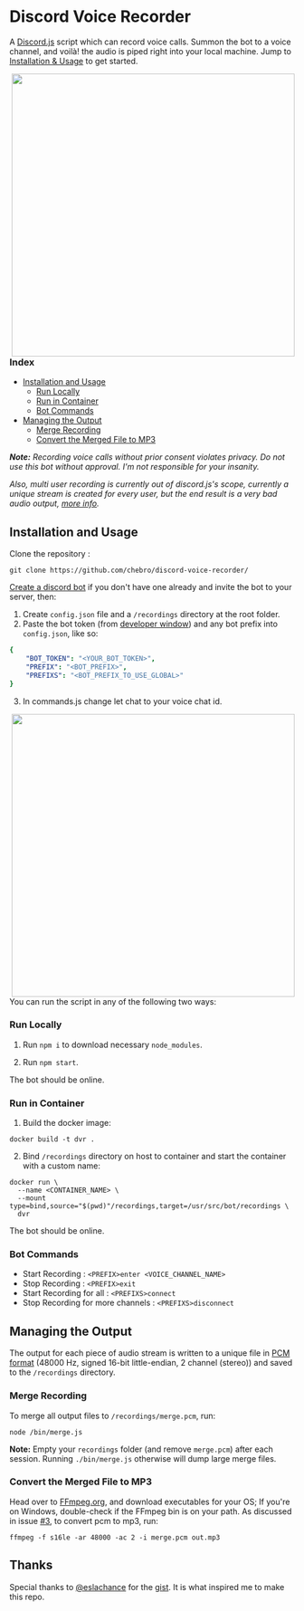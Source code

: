 # Discord Voice Recorder

A [Discord.js](https://discord.js.org/#/) script which can record voice calls. Summon the bot to a voice channel, and voilà! the audio is piped right into your local machine. Jump to [Installation & Usage](https://github.com/chebro/discord-voice-recorder#installation-and-usage) to get started.

<img src="https://i.imgur.com/faOjepH.png" width="500" align="right">

### Index
-    [Installation and Usage](#installation-and-usage)
     -    [Run Locally](#run-locally)     
	 -	  [Run in Container](#run-in-container)
	 -	  [Bot Commands](#bot-commands)
-    [Managing the Output](#managing-the-output)
     -    [Merge Recording](#merge-recording)
     -    [Convert the Merged File to MP3](#convert-the-merged-file-to-mp3)

_**Note:** Recording voice calls without prior consent violates privacy. Do not use this bot without approval. I'm not responsible for your insanity._

_Also, multi user recording is currently out of discord.js's scope, currently a unique stream is created for every user, but the end result is a very bad audio output, [more info](https://discordjs.guide/voice/receiving-audio.html#what-if-i-want-to-listen-to-multiple-users)._

## Installation and Usage

Clone the repository : 
```
git clone https://github.com/chebro/discord-voice-recorder/
```

[Create a discord bot](https://discordpy.readthedocs.io/en/latest/discord.html) if you don't have one already and invite the bot to your server, then:

1. Create `config.json` file and a `/recordings` directory at the root folder.
2. Paste the bot token (from [developer window](https://discord.com/developers/applications)) and any bot prefix into `config.json`, like so:

```yaml
{
    "BOT_TOKEN": "<YOUR_BOT_TOKEN>",
    "PREFIX": "<BOT_PREFIX>",
    "PREFIXS": "<BOT_PREFIX_TO_USE_GLOBAL>"
}
```
3. In commands.js change let chat to your voice chat id.
 <img src="https://i.imgur.com/OdMP3yy_d.webp" width="500" align="right">

You can run the script in any of the following two ways:

### Run Locally

1. Run `npm i` to download necessary `node_modules`.

2. Run `npm start`.

The bot should be online.

### Run in Container

1. Build the docker image: 

```
docker build -t dvr .
```

2. Bind `/recordings` directory on host to container and start the container with a custom name:

```
docker run \          
  --name <CONTAINER_NAME> \     
  --mount type=bind,source="$(pwd)"/recordings,target=/usr/src/bot/recordings \
  dvr
```

The bot should be online.

### Bot Commands

+ Start Recording : `<PREFIX>enter <VOICE_CHANNEL_NAME>`
+ Stop Recording  : `<PREFIX>exit`
+ Start Recording for all : `<PREFIXS>connect`
+ Stop Recording  for more channels : `<PREFIXS>disconnect`

## Managing the Output

The output for each piece of audio stream is written to a unique file in [PCM format](https://en.wikipedia.org/wiki/Pulse-code_modulation) (48000 Hz, signed 16-bit little-endian, 2 channel (stereo)) and saved to the `/recordings` directory.

### Merge Recording

To merge all output files to `/recordings/merge.pcm`, run:

```
node /bin/merge.js
``` 

**Note:** Empty your `recordings` folder (and remove `merge.pcm`) after each session. Running `./bin/merge.js` otherwise will dump large merge files.

### Convert the Merged File to MP3

Head over to [FFmpeg.org](https://ffmpeg.org/download.html), and download executables for your OS; If you're on Windows, double-check if the FFmpeg bin is on your path. As discussed in issue [#3](https://github.com/chebro/discord-voice-recorder/issues/3), to convert pcm to mp3, run:

```
ffmpeg -f s16le -ar 48000 -ac 2 -i merge.pcm out.mp3
```
## Thanks

Special thanks to [@eslachance](https://github.com/eslachance) for the [gist](https://gist.github.com/eslachance/fb70fc036183b7974d3b9191601846ba). It is what inspired me to make this repo.

